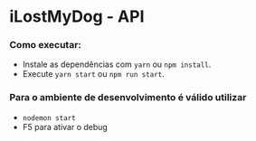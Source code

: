 # iLostMyDog - API

### Como executar:

- Instale as dependências com `yarn` ou `npm install`.
- Execute `yarn start` ou `npm run start`.


### Para o ambiente de desenvolvimento é válido utilizar 

- `nodemon start`
- F5 para ativar o debug
